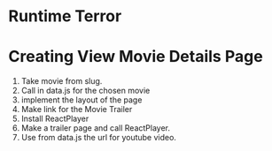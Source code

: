 # Runtime Terror

# Creating View Movie Details Page

1. Take movie from slug.
2. Call in data.js for the chosen movie
3. implement the layout of the page
4. Make link for the Movie Trailer
5. Install ReactPlayer
6. Make a trailer page and call ReactPlayer.
7. Use from data.js the url for youtube video.
